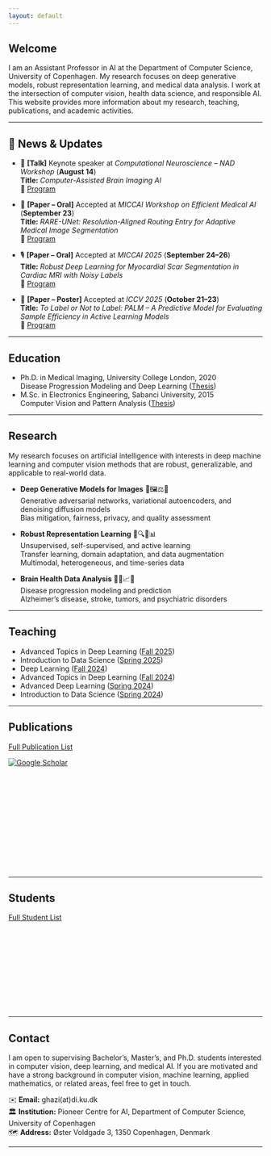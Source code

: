 ```yaml
---
layout: default
---
```


## Welcome

I am an Assistant Professor in AI at the Department of Computer Science, University of Copenhagen. My research focuses on deep generative models, robust representation learning, and medical data analysis. I work at the intersection of computer vision, health data science, and responsible AI. This website provides more information about my research, teaching, publications, and academic activities.

---

## 🔔 News & Updates

- 🎤 **[Talk]** Keynote speaker at *Computational Neuroscience – NAD Workshop* (**August 14**)  
  **Title:** *Computer-Assisted Brain Imaging AI*  
  🔗 [Program](https://neuroscienceacademydenmark.dk/event/computational-neuroscience-nad-workshop/)  

- 🧠 **[Paper – Oral]** Accepted at *MICCAI Workshop on Efficient Medical AI* (**September 23**)  
  **Title:** *RARE-UNet: Resolution-Aligned Routing Entry for Adaptive Medical Image Segmentation*  
  🔗 [Program](https://sites.google.com/view/ema4miccai2025/programme?authuser=0)  

- 🎙️ **[Paper – Oral]** Accepted at *MICCAI 2025* (**September 24–26**)  
  **Title:** *Robust Deep Learning for Myocardial Scar Segmentation in Cardiac MRI with Noisy Labels*  
  🔗 [Program](https://conferences.miccai.org/2025/files/downloads/MICCAI2025-Program-Overview.pdf)  

- 📄 **[Paper – Poster]** Accepted at *ICCV 2025* (**October 21–23**)  
  **Title:** *To Label or Not to Label: PALM – A Predictive Model for Evaluating Sample Efficiency in Active Learning Models*  
  🔗 [Program](https://iccv.thecvf.com/Conferences/2025/AcceptedPapers)  

---

## Education

- Ph.D. in Medical Imaging, University College London, 2020  
  Disease Progression Modeling and Deep Learning ([Thesis](https://discovery.ucl.ac.uk/id/eprint/10130072/1/Thesis-Mostafa.pdf))  
- M.Sc. in Electronics Engineering, Sabanci University, 2015  
  Computer Vision and Pattern Analysis ([Thesis](https://research.sabanciuniv.edu/id/eprint/32339/1/MostafamehdipourGhazi_10086380.pdf))  

---

## Research

My research focuses on artificial intelligence with interests in deep machine learning and computer vision methods that are robust, generalizable, and applicable to real-world data. 

- **Deep Generative Models for Images** 🎨🖼️⚖️🔐  
  Generative adversarial networks, variational autoencoders, and denoising diffusion models  
  Bias mitigation, fairness, privacy, and quality assessment  

- **Robust Representation Learning** 🤖🔍🔄📊  
  Unsupervised, self-supervised, and active learning  
  Transfer learning, domain adaptation, and data augmentation   
  Multimodal, heterogeneous, and time-series data  

- **Brain Health Data Analysis** 🧠🧬📈🧫  
  Disease progression modeling and prediction  
  Alzheimer’s disease, stroke, tumors, and psychiatric disorders  

---

## Teaching

- Advanced Topics in Deep Learning ([Fall 2025](https://kurser.ku.dk/course/ndak24003u/2025-2026))  
- Introduction to Data Science ([Spring 2025](https://kurser.ku.dk/course/ndak16003u))  
- Deep Learning ([Fall 2024](https://kurser.ku.dk/course/ndak24002u/2024-2025))  
- Advanced Topics in Deep Learning ([Fall 2024](https://kurser.ku.dk/course/ndak24003u/2024-2025))  
- Advanced Deep Learning ([Spring 2024](https://kurser.ku.dk/course/ndak22002u/2023-2024))  
- Introduction to Data Science ([Spring 2024](https://kurser.ku.dk/course/ndak16003u/2024-2025))    

---

## Publications

[Full Publication List](/publications/)  

[![Google Scholar](https://img.shields.io/badge/Google%20Scholar-Profile-blue?logo=google-scholar&logoColor=white)](https://scholar.google.com/citations?user=8LoF2mEAAAAJ)  

<div style="display: flex; flex-wrap: wrap; gap: 30px;">
  <div style="width: 320px; height: 190px;">
    <canvas id="papersPerYearChart"></canvas>
  </div>
  <div style="width: 150px; height: 150px;">
    <canvas id="authorshipChart"></canvas>
  </div>
</div>

---

## Students

[Full Student List](/students/)  

<div style="display: flex; flex-wrap: wrap; gap: 10px;">
  <div style="width: 240px; height: 160px;">
    <canvas id="studentsLevelChart"></canvas>
  </div>
  <div style="width: 240px; height: 160px;">
    <canvas id="papersLevelChart"></canvas>
  </div>
</div>

---

## Contact

I am open to supervising Bachelor’s, Master’s, and Ph.D. students interested in computer vision, deep learning, and medical AI. If you are motivated and have a strong background in computer vision, machine learning, applied mathematics, or related areas, feel free to get in touch.  

✉️ **Email:** ghazi(at)di.ku.dk  
🏛️ **Institution:** Pioneer Centre for AI, Department of Computer Science, University of Copenhagen  
🗺️ **Address:** Øster Voldgade 3, 1350 Copenhagen, Denmark  

---

<script src="https://cdn.jsdelivr.net/npm/chart.js"></script>
<script src="https://cdn.jsdelivr.net/npm/chartjs-plugin-datalabels@2"></script>
<script>
  Chart.register(ChartDataLabels);
  const publicationData = {
    years: ['2015', '2016', '2017', '2018', '2019', '2020', '2021', '2022', '2023', '2024', '2025'],
    papersByYear: [2, 4, 3, 1, 4, 3, 1, 3, 8, 5, 9],
    authors: ['First', 'Last', 'Middle'],
    authorsByOrder: [16, 17, 10],
  };
  // Papers per Year Chart
  new Chart(document.getElementById('papersPerYearChart'), {
    type: 'bar',
    data: {
      labels: publicationData.years,
      datasets: [{
        label: 'Number of Papers',
        data: publicationData.papersByYear,
        backgroundColor: 'rgba(33, 150, 243, 0.2)',
        borderColor: 'rgba(33, 150, 243, 1)',
        borderWidth: 1
      }]
    },
    options: {
      responsive: true,
      plugins: {
        datalabels: {
          display: false
        }
      },      
      scales: {
        y: {
          beginAtZero: true
        }
      }
    }
  });
  // Authorship Order Chart
  new Chart(document.getElementById('authorshipChart'), {
    type: 'pie',
    data: {
      labels: publicationData.authors,
      datasets: [{
        data: publicationData.authorsByOrder,
        backgroundColor: [
          'rgba(100, 149, 237, 0.5)',
          'rgba(60, 179, 113, 0.5)',
          'rgba(255, 160, 122, 0.5)'
        ],
        borderColor: '#fff',
        borderWidth: 1
      }]
    },
    options: {
      plugins: {
        legend: { display: false },
        title: {
          display: true,
          text: 'Authorship',
          font: {
            size: 12
          }
        },
        datalabels: {
          color: '#fff',
          font: {
            weight: 'bold',
            size: 11
          },
          formatter: (value, context) => {
            return context.chart.data.labels[context.dataIndex];
          }
        }
      }
    }
  });
</script>

<script src="https://cdn.jsdelivr.net/npm/chart.js"></script>
<script>
  // Data for charts
  const studentsData = {
    levels: ['B.Sc.', 'M.Sc.', 'Ph.D.'],
    studentsByLevel: [10, 13, 3],
    papersByLevel: [3, 11, 4],
  };
  // Number of students per level chart
  new Chart(document.getElementById('studentsLevelChart'), {
    type: 'bar',
    data: {
      labels: studentsData.levels,
      datasets: [{
        label: 'Number of Students',
        data: studentsData.studentsByLevel,
        backgroundColor: 'rgba(75, 192, 192, 0.2)',
        borderColor: 'rgba(75, 192, 192, 1)',
        borderWidth: 1
      }]
    },
    options: {
      responsive: true,
      scales: {
        y: {
          beginAtZero: true
        }
      }
    }
  });
  // Number of papers per level chart
  new Chart(document.getElementById('papersLevelChart'), {
    type: 'bar',
    data: {
      labels: studentsData.levels,
      datasets: [{
        label: 'Number of Papers',
        data: studentsData.papersByLevel,
        backgroundColor: 'rgba(153, 102, 255, 0.2)',
        borderColor: 'rgba(153, 102, 255, 1)',
        borderWidth: 1
      }]
    },
    options: {
      responsive: true,
      scales: {
        y: {
          beginAtZero: true
        }
      }
    }
  });
</script>
